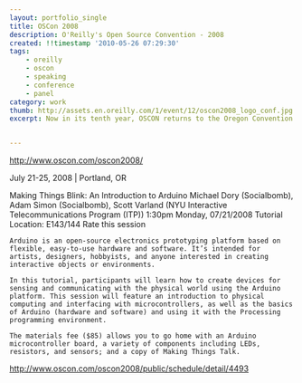```yaml
---
layout: portfolio_single
title: OSCon 2008
description: O'Reilly's Open Source Convention - 2008
created: !!timestamp '2010-05-26 07:29:30'
tags:
    - oreilly
    - oscon
    - speaking
    - conference
    - panel
category: work
thumb: http://assets.en.oreilly.com/1/event/12/oscon2008_logo_conf.jpg
excerpt: Now in its tenth year, OSCON returns to the Oregon Convention Center in Portland, Oregon July 21-25, 2008, bringing together over 2500 experts, visionaries, and hackers in the trenches to explore all that open source has to offer. 2008 promises interesting developments in Linux, Java, Web, and open source infrastructure. OSCON will have tracks for Linux, PHP, Perl, Python, Ruby, Java, Mobile, Databases, Desktop Applications, Web Applications, Administration, Security, People, Business, and Emerging Topics.


---
```


http://www.oscon.com/oscon2008/

July 21-25, 2008 | Portland, OR

Making Things Blink: An Introduction to Arduino
Michael Dory (Socialbomb), Adam Simon (Socialbomb), Scott Varland (NYU Interactive Telecommunications Program (ITP))
1:30pm Monday, 07/21/2008
Tutorial
Location: E143/144
Rate this session

    Arduino is an open-source electronics prototyping platform based on flexible, easy-to-use hardware and software. It’s intended for artists, designers, hobbyists, and anyone interested in creating interactive objects or environments.

    In this tutorial, participants will learn how to create devices for sensing and communicating with the physical world using the Arduino platform. This session will feature an introduction to physical computing and interfacing with microcontrollers, as well as the basics of Arduino (hardware and software) and using it with the Processing programming environment.

    The materials fee ($85) allows you to go home with an Arduino microcontroller board, a variety of components including LEDs, resistors, and sensors; and a copy of Making Things Talk.

http://www.oscon.com/oscon2008/public/schedule/detail/4493